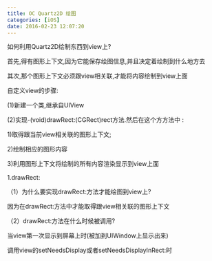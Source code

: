 ```yaml
---
title: OC Quartz2D 绘图
categories: [iOS]
date: 2016-02-23 12:07:20
---
```

如何利用Quartz2D绘制东西到view上?

首先,得有图形上下文,因为它能保存绘图信息,并且决定着绘制到什么地方去

其次,那个图形上下⽂必须跟view相关联,才能将内容绘制到view上面

⾃定义view的步骤:

(1)新建⼀个类,继承自UIView

(2)实现-(void)drawRect:(CGRect)rect⽅法.然后在这个⽅方法中 :

1)取得跟当前view相关联的图形上下文;

2)绘制相应的图形内容

3)利用图形上下文将绘制的所有内容渲染显示到view上面

1.drawRect:

（1）为什么要实现drawRect:⽅法才能绘图到view上?

因为在drawRect:⽅法中才能取得跟view相关联的图形上下文

（2）drawRect:⽅法在什么时候被调用?

当view第一次显示到屏幕上时(被加到UIWindow上显示出来)

调用view的setNeedsDisplay或者setNeedsDisplayInRect:时